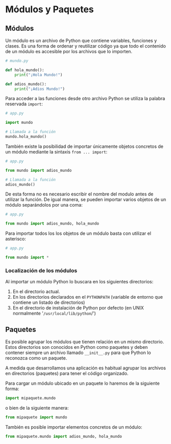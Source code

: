 

# Módulos y Paquetes
## Módulos
Un módulo es un archivo de Python que contiene variables, funciones y clases. Es una forma de ordenar y reutilizar código ya que todo el contenido de un módulo es accesible por los archivos que lo importen.

```python
# mundo.py

def hola_mundo():
    print("¡Hola Mundo!")

def adios_mundo():
    print("¡Adios Mundo!")

```

Para acceder a las funciones desde otro archivo Python se utiliza la palabra reservada `import`:

```python
# app.py

import mundo

# Llamada a la función
mundo.hola_mundo()
```

También existe la posibilidad de importar únicamente objetos concretos de un módulo mediante la sintaxis `from ... import`:

```python
# app.py

from mundo import adios_mundo

# Llamada a la función
adios_mundo()
```

De esta forma no es necesario escribir el nombre del modulo antes de utilizar la función. De igual manera, se pueden importar varios objetos de un módulo separándolos por una coma:

```python
# app.py

from mundo import adios_mundo, hola_mundo
```

Para importar todos los los objetos de un módulo basta con utilizar el asterisco:

```python
# app.py

from mundo import *
```

### Localización de los módulos
Al importar un módulo Python lo buscara en los siguientes directorios:

 1. En el directorio actual.
 2. En los directorios declarados en el `PYTHONPATH` (variable de entorno que contiene un listado de directorios)
 3. En el directorio de instalación de Python por defecto (en UNIX normalmente '`/usr/local/lib/python`/')

## Paquetes
Es posible agrupar los módulos que tienen relación en un mismo directorio. Estos directorios son conocidos en Python como paquetes y deben contener siempre un archivo llamado `__init__.py` para que Python lo reconozca como un paquete.

A medida que desarrollamos una aplicación es habitual agrupar los archivos en directorios (paquetes) para tener el código organizado.

Para cargar un módulo ubicado en un paquete lo haremos de la siguiente forma:

```python
import mipaquete.mundo
```
o bien de la siguiente manera:
```python
from mipaquete import mundo
```
También es posible importar elementos concretos de un módulo:
```python
from mipaquete.mundo import adios_mundo, hola_mundo
```
